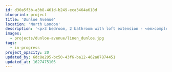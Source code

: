 ```yaml
---
id: d30a5f3b-a3b8-461d-b249-eca3464a618d
blueprint: project
title: '​Dunloe Avenue'
location: 'North London'
description: '<p>3 bedroom, 2 bathroom with loft extension - <em>completing Summer 2021</em></p>'
images:
  - projects/dunloe-avenue/linen_dunloe.jpg
tags:
  - in-progress
project_opacity: 20
updated_by: 6dc8e295-bc50-43f6-ba12-462a87874451
updated_at: 1627475105
---
```

